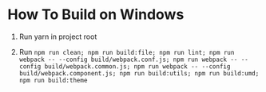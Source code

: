 # How To Build on Windows

1. Run yarn in project root

2. Run `npm run clean; npm run build:file; npm run lint; npm run webpack -- --config build/webpack.conf.js; npm run webpack -- --config build/webpack.common.js; npm run webpack -- --config build/webpack.component.js; npm run build:utils; npm run build:umd; npm run build:theme`